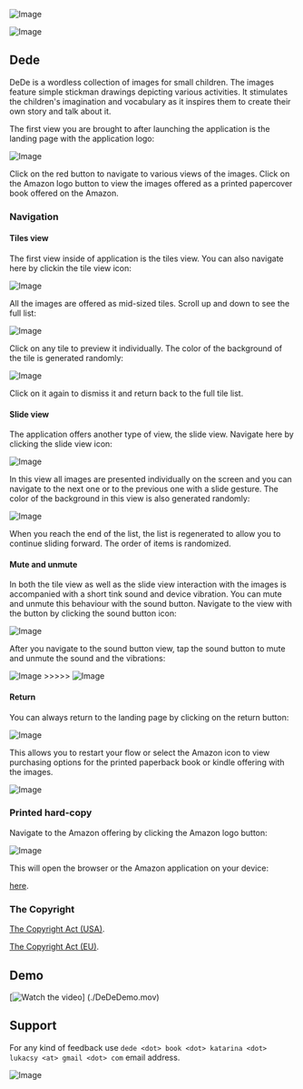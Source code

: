 

![Image](./appStoreIcon.png)

![Image](./appIcon.png)

## Dede

DeDe is a wordless collection of images for small children. The images feature simple stickman drawings depicting various activities. It stimulates the children's imagination and vocabulary as it inspires them to create their own story and talk about it.

The first view you are brought to after launching the application is the landing page with the application logo:

![Image](./landingPage.png)

Click on the red button to navigate to various views of the images.
Click on the Amazon logo button to view the images offered as a printed papercover book offered on the Amazon.

### Navigation

#### Tiles view

The first view inside of application is the tiles view. You can also navigate here by clickin the tile view icon:

![Image](./tilesViewIcon.png)

All the images are offered as mid-sized tiles. Scroll up and down to see the full list:

![Image](./tilesView.png)

Click on any tile to preview it individually. The color of the background of the tile is generated randomly:

![Image](./tileView.png)

Click on it again to dismiss it and return back to the full tile list.

#### Slide view

The application offers another type of view, the slide view. Navigate here by clicking the slide view icon:

![Image](./slideViewIcon.png)

In this view all images are presented individually on the screen and you can navigate to the next one or to the previous one with a slide gesture. The color of the background in this view is also generated randomly:

![Image](./slideView.png)

When you reach the end of the list, the list is regenerated to allow you to continue sliding forward. The order of items is randomized.

#### Mute and unmute

In both the tile view as well as the slide view interaction with the images is accompanied with a short tink sound and device vibration. You can mute and unmute this behaviour with the sound button. Navigate to the view with the button by clicking the sound button icon:

![Image](./MuteButton.png)

After you navigate to the sound button view, tap the sound button to mute and unmute the sound and the vibrations:

![Image](./soundMute.png) >>>>> ![Image](./soundUnmute.png)

#### Return

You can always return to the landing page by clicking on the return button:

![Image](./ReturnButton.png)

This allows you to restart your flow or select the Amazon icon to view purchasing options for the printed paperback book or kindle offering with the images.

![Image](./landingPage.png)

### Printed hard-copy

Navigate to the Amazon offering by clicking the Amazon logo button:

![Image](./amazonView.png)

This will open the browser or the Amazon application on your device:

[here](https://www.amazon.com/dp/B08F6TVYR2).

### The Copyright

[The Copyright Act (USA)](https://en.wikipedia.org/wiki/Copyright_law_of_the_United_States).

[The Copyright Act (EU)](https://en.wikipedia.org/wiki/Copyright_law_of_the_European_Union).


## Demo


[![Watch the video](./landingPage.png)] (./DeDeDemo.mov)


## Support

For any kind of feedback use `dede <dot> book <dot> katarina <dot> lukacsy <at> gmail <dot> com` email address.


![Image](./appStoreIcon.png)
